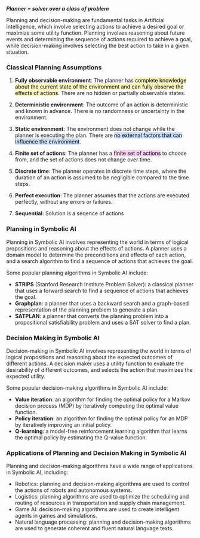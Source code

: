 
***Planner = solver over a class of problem*** 

Planning and decision-making are fundamental tasks in Artificial Intelligence, which involve selecting actions to achieve a desired goal or maximize some utility function. Planning involves reasoning about future events and determining the sequence of actions required to achieve a goal, while decision-making involves selecting the best action to take in a given situation.

### Classical Planning Assumptions
  
1.  **Fully observable environment**: The planner has<mark style="background: #FFF3A3A6;"> complete knowledge about the current state of the environment and can fully observe the effects of actions</mark>. There are no hidden or partially observable states.
    
2.  **Deterministic environment**: The outcome of an action is deterministic and known in advance. There is no randomness or uncertainty in the environment.
    
3.  **Static environment**: The environment does not change while the planner is executing the plan. There are <mark style="background: #ADCCFFA6;">no external factors that can influence the environment</mark>.
    
4.  **Finite set of actions**: The planner has a <mark style="background: #FFB8EBA6;">finite set of actions</mark> to choose from, and the set of actions does not change over time.
    
5.  **Discrete time**: The planner operates in discrete time steps, where the duration of an action is assumed to be negligible compared to the time steps.
    
6.  **Perfect execution**: The planner assumes that the actions are executed perfectly, without any errors or failures.
 
7.  **Sequential**: Solution is a  seqence of actions


### Planning in Symbolic AI

Planning in Symbolic AI involves representing the world in terms of logical propositions and reasoning about the effects of actions. A planner uses a domain model to determine the preconditions and effects of each action, and a search algorithm to find a sequence of actions that achieves the goal.

Some popular planning algorithms in Symbolic AI include:

-   **STRIPS** (Stanford Research Institute Problem Solver): a classical planner that uses a forward search to find a sequence of actions that achieves the goal.
-   **Graphplan**: a planner that uses a backward search and a graph-based representation of the planning problem to generate a plan.
-   **SATPLAN**: a planner that converts the planning problem into a propositional satisfiability problem and uses a SAT solver to find a plan.

### Decision Making in Symbolic AI

Decision-making in Symbolic AI involves representing the world in terms of logical propositions and reasoning about the expected outcomes of different actions. A decision maker uses a utility function to evaluate the desirability of different outcomes, and selects the action that maximizes the expected utility.

Some popular decision-making algorithms in Symbolic AI include:

-   **Value iteration**: an algorithm for finding the optimal policy for a Markov decision process (MDP) by iteratively computing the optimal value function.
-   **Policy iteration**: an algorithm for finding the optimal policy for an MDP by iteratively improving an initial policy.
-   **Q-learning**: a model-free reinforcement learning algorithm that learns the optimal policy by estimating the Q-value function.

### Applications of Planning and Decision Making in Symbolic AI

Planning and decision-making algorithms have a wide range of applications in Symbolic AI, including:

-   Robotics: planning and decision-making algorithms are used to control the actions of robots and autonomous systems.
-   Logistics: planning algorithms are used to optimize the scheduling and routing of resources in transportation and supply chain management.
-   Game AI: decision-making algorithms are used to create intelligent agents in games and simulations.
-   Natural language processing: planning and decision-making algorithms are used to generate coherent and fluent natural language texts.